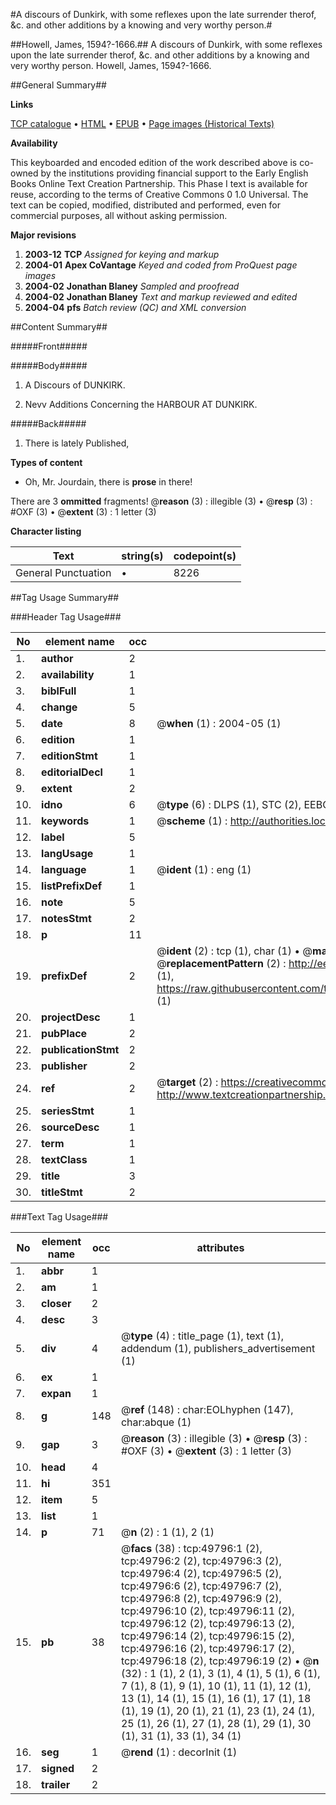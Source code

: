 #A discours of Dunkirk, with some reflexes upon the late surrender therof, &c. and other additions by a knowing and very worthy person.#

##Howell, James, 1594?-1666.##
A discours of Dunkirk, with some reflexes upon the late surrender therof, &c. and other additions by a knowing and very worthy person.
Howell, James, 1594?-1666.

##General Summary##

**Links**

[TCP catalogue](http://www.ota.ox.ac.uk/tcp/)  • 
[HTML](http://tei.it.ox.ac.uk/tcp/Texts-HTML/free/A44/A44711.html)  • 
[EPUB](http://tei.it.ox.ac.uk/tcp/Texts-EPUB/free/A44/A44711.epub) • 
[Page images (Historical Texts)](https://data.historicaltexts.jisc.ac.uk/view?pubId=eebo-11843266e&pageId=eebo-11843266e-49796-1)

**Availability**

This keyboarded and encoded edition of the
	       work described above is co-owned by the institutions
	       providing financial support to the Early English Books
	       Online Text Creation Partnership. This Phase I text is
	       available for reuse, according to the terms of Creative
	       Commons 0 1.0 Universal. The text can be copied,
	       modified, distributed and performed, even for
	       commercial purposes, all without asking permission.

**Major revisions**

1. __2003-12__ __TCP__ *Assigned for keying and markup*
1. __2004-01__ __Apex CoVantage__ *Keyed and coded from ProQuest page images*
1. __2004-02__ __Jonathan Blaney__ *Sampled and proofread*
1. __2004-02__ __Jonathan Blaney__ *Text and markup reviewed and edited*
1. __2004-04__ __pfs__ *Batch review (QC) and XML conversion*

##Content Summary##

#####Front#####

#####Body#####

1. A Discours of DUNKIRK.

1. Nevv Additions Concerning the HARBOUR AT DUNKIRK.

#####Back#####

1. There is lately Published,

**Types of content**

  * Oh, Mr. Jourdain, there is **prose** in there!

There are 3 **ommitted** fragments! 
 @__reason__ (3) : illegible (3)  •  @__resp__ (3) : #OXF (3)  •  @__extent__ (3) : 1 letter (3)

**Character listing**


|Text|string(s)|codepoint(s)|
|---|---|---|
|General Punctuation|•|8226|

##Tag Usage Summary##

###Header Tag Usage###

|No|element name|occ|attributes|
|---|---|---|---|
|1.|__author__|2||
|2.|__availability__|1||
|3.|__biblFull__|1||
|4.|__change__|5||
|5.|__date__|8| @__when__ (1) : 2004-05 (1)|
|6.|__edition__|1||
|7.|__editionStmt__|1||
|8.|__editorialDecl__|1||
|9.|__extent__|2||
|10.|__idno__|6| @__type__ (6) : DLPS (1), STC (2), EEBO-CITATION (1), OCLC (1), VID (1)|
|11.|__keywords__|1| @__scheme__ (1) : http://authorities.loc.gov/ (1)|
|12.|__label__|5||
|13.|__langUsage__|1||
|14.|__language__|1| @__ident__ (1) : eng (1)|
|15.|__listPrefixDef__|1||
|16.|__note__|5||
|17.|__notesStmt__|2||
|18.|__p__|11||
|19.|__prefixDef__|2| @__ident__ (2) : tcp (1), char (1)  •  @__matchPattern__ (2) : ([0-9\-]+):([0-9IVX]+) (1), (.+) (1)  •  @__replacementPattern__ (2) : http://eebo.chadwyck.com/downloadtiff?vid=$1&page=$2 (1), https://raw.githubusercontent.com/textcreationpartnership/Texts/master/tcpchars.xml#$1 (1)|
|20.|__projectDesc__|1||
|21.|__pubPlace__|2||
|22.|__publicationStmt__|2||
|23.|__publisher__|2||
|24.|__ref__|2| @__target__ (2) : https://creativecommons.org/publicdomain/zero/1.0/ (1), http://www.textcreationpartnership.org/docs/. (1)|
|25.|__seriesStmt__|1||
|26.|__sourceDesc__|1||
|27.|__term__|1||
|28.|__textClass__|1||
|29.|__title__|3||
|30.|__titleStmt__|2||


###Text Tag Usage###

|No|element name|occ|attributes|
|---|---|---|---|
|1.|__abbr__|1||
|2.|__am__|1||
|3.|__closer__|2||
|4.|__desc__|3||
|5.|__div__|4| @__type__ (4) : title_page (1), text (1), addendum (1), publishers_advertisement (1)|
|6.|__ex__|1||
|7.|__expan__|1||
|8.|__g__|148| @__ref__ (148) : char:EOLhyphen (147), char:abque (1)|
|9.|__gap__|3| @__reason__ (3) : illegible (3)  •  @__resp__ (3) : #OXF (3)  •  @__extent__ (3) : 1 letter (3)|
|10.|__head__|4||
|11.|__hi__|351||
|12.|__item__|5||
|13.|__list__|1||
|14.|__p__|71| @__n__ (2) : 1 (1), 2 (1)|
|15.|__pb__|38| @__facs__ (38) : tcp:49796:1 (2), tcp:49796:2 (2), tcp:49796:3 (2), tcp:49796:4 (2), tcp:49796:5 (2), tcp:49796:6 (2), tcp:49796:7 (2), tcp:49796:8 (2), tcp:49796:9 (2), tcp:49796:10 (2), tcp:49796:11 (2), tcp:49796:12 (2), tcp:49796:13 (2), tcp:49796:14 (2), tcp:49796:15 (2), tcp:49796:16 (2), tcp:49796:17 (2), tcp:49796:18 (2), tcp:49796:19 (2)  •  @__n__ (32) : 1 (1), 2 (1), 3 (1), 4 (1), 5 (1), 6 (1), 7 (1), 8 (1), 9 (1), 10 (1), 11 (1), 12 (1), 13 (1), 14 (1), 15 (1), 16 (1), 17 (1), 18 (1), 19 (1), 20 (1), 21 (1), 23 (1), 24 (1), 25 (1), 26 (1), 27 (1), 28 (1), 29 (1), 30 (1), 31 (1), 33 (1), 34 (1)|
|16.|__seg__|1| @__rend__ (1) : decorInit (1)|
|17.|__signed__|2||
|18.|__trailer__|2||
